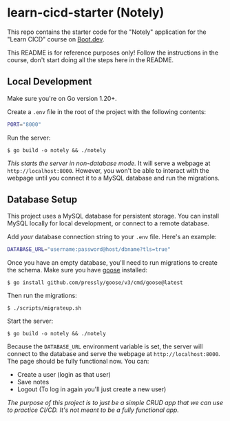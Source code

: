 # learn-cicd-starter (Notely)

This repo contains the starter code for the "Notely" application for the "Learn CICD" course on [Boot.dev](https://boot.dev).

This README is for reference purposes only! Follow the instructions in the course, don't start doing all the steps here in the README.

## Local Development

Make sure you're on Go version 1.20+.

Create a `.env` file in the root of the project with the following contents:

```sh
PORT="8000"
```

Run the server:

```console
$ go build -o notely && ./notely
```

*This starts the server in non-database mode.* It will serve a webpage at `http://localhost:8000`. However, you won't be able to interact with the webpage until you connect it to a MySQL database and run the migrations.

## Database Setup

This project uses a MySQL database for persistent storage. You can install MySQL locally for local development, or connect to a remote database.

Add *your* database connection string to your `.env` file. Here's an example:

```sh
DATABASE_URL="username:password@host/dbname?tls=true"
```

Once you have an empty database, you'll need to run migrations to create the schema. Make sure you have [goose](https://github.com/pressly/goose) installed:

```console
$ go install github.com/pressly/goose/v3/cmd/goose@latest
```

Then run the migrations:

```console
$ ./scripts/migrateup.sh
```

Start the server:

```console
$ go build -o notely && ./notely
```

Because the `DATABASE_URL` environment variable is set, the server will connect to the database and serve the webpage at `http://localhost:8000`. The page should be fully functional now. You can:

* Create a user (login as that user)
* Save notes
* Logout (To log in again you'll just create a new user)

*The purpose of this project is to just be a simple CRUD app that we can use to practice CI/CD. It's not meant to be a fully functional app.*
